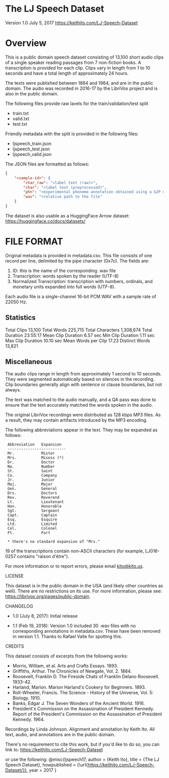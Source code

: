# The LJ Speech Dataset

Version 1.0
July 5, 2017
https://keithito.com/LJ-Speech-Dataset


# Overview

This is a public domain speech dataset consisting of 13,100 short audio clips
of a single speaker reading passages from 7 non-fiction books. A transcription
is provided for each clip. Clips vary in length from 1 to 10 seconds and have
a total length of approximately 24 hours.

The texts were published between 1884 and 1964, and are in the public domain.
The audio was recorded in 2016-17 by the LibriVox project and is also in the
public domain.

The following files provide raw lavels for the train/validation/test split
* train.txt
* valid.txt
* test.txt

Friendly metadata with the split is provided in the following files:
* ljspeech_train.json
* ljspeech_test.json
* ljspeech_valid.json

The JSON files are formatted as follows:

```json
{
    "<sample-id>": {
        "char_raw": "<label text (raw)>",
        "char": "<label text (preprocessed)",
        "phn": "<experimental phoneme annotation obtained using a G2P model",
        "wav": "<relative path to the file"
    }
}
```

The dataset is also usable as a HuggingFace Arrow dataset:
https://huggingface.co/docs/datasets/

# FILE FORMAT

Original metadata is provided in metadata.csv. This file consists of one record per line, delimited by the pipe character (0x7c). The fields are:

  1. ID: this is the name of the corresponding .wav file
  2. Transcription: words spoken by the reader (UTF-8)
  3. Normalized Transcription: transcription with numbers, ordinals, and
     monetary units expanded into full words (UTF-8).

Each audio file is a single-channel 16-bit PCM WAV with a sample rate of
22050 Hz.



## Statistics

Total Clips            13,100
Total Words            225,715
Total Characters       1,308,674
Total Duration         23:55:17
Mean Clip Duration     6.57 sec
Min Clip Duration      1.11 sec
Max Clip Duration      10.10 sec
Mean Words per Clip    17.23
Distinct Words         13,821



## Miscellaneous

The audio clips range in length from approximately 1 second to 10 seconds.
They were segmented automatically based on silences in the recording. Clip
boundaries generally align with sentence or clause boundaries, but not always.

The text was matched to the audio manually, and a QA pass was done to ensure
that the text accurately matched the words spoken in the audio.

The original LibriVox recordings were distributed as 128 kbps MP3 files. As a
result, they may contain artifacts introduced by the MP3 encoding.

The following abbreviations appear in the text. They may be expanded as
follows:

     Abbreviation   Expansion
     --------------------------
     Mr.            Mister
     Mrs.           Misess (*)
     Dr.            Doctor
     No.            Number
     St.            Saint
     Co.            Company
     Jr.            Junior
     Maj.           Major
     Gen.           General
     Drs.           Doctors
     Rev.           Reverend
     Lt.            Lieutenant
     Hon.           Honorable
     Sgt.           Sergeant
     Capt.          Captain
     Esq.           Esquire
     Ltd.           Limited
     Col.           Colonel
     Ft.            Fort

     * there's no standard expansion of "Mrs."


19 of the transcriptions contain non-ASCII characters (for example, LJ016-0257
contains "raison d'être").

For more information or to report errors, please email kito@kito.us.



LICENSE

This dataset is in the public domain in the USA (and likely other countries as
well). There are no restrictions on its use. For more information, please see:
https://librivox.org/pages/public-domain.


CHANGELOG

* 1.0 (July 8, 2017):
  Initial release

* 1.1 (Feb 19, 2018):
  Version 1.0 included 30 .wav files with no corresponding annotations in
  metadata.csv. These have been removed in version 1.1. Thanks to Rafael Valle
  for spotting this.


CREDITS

This dataset consists of excerpts from the following works:

* Morris, William, et al. Arts and Crafts Essays. 1893.
* Griffiths, Arthur. The Chronicles of Newgate, Vol. 2. 1884.
* Roosevelt, Franklin D. The Fireside Chats of Franklin Delano Roosevelt.
  1933-42.
* Harland, Marion. Marion Harland's Cookery for Beginners. 1893.
* Rolt-Wheeler, Francis. The Science - History of the Universe, Vol. 5:
  Biology. 1910.
* Banks, Edgar J. The Seven Wonders of the Ancient World. 1916.
* President's Commission on the Assassination of President Kennedy. Report
  of the President's Commission on the Assassination of President Kennedy.
  1964.

Recordings by Linda Johnson. Alignment and annotation by Keith Ito. All text,
audio, and annotations are in the public domain.

There's no requirement to cite this work, but if you'd like to do so, you can
link to: https://keithito.com/LJ-Speech-Dataset

or use the following:
@misc{ljspeech17,
  author       = {Keith Ito},
  title        = {The LJ Speech Dataset},
  howpublished = {\url{https://keithito.com/LJ-Speech-Dataset/}},
  year         = 2017
}
